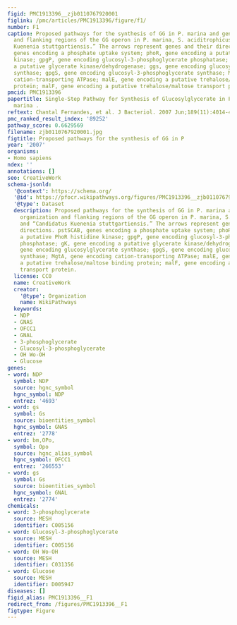 ```yaml
---
figid: PMC1913396__zjb0110767920001
figlink: /pmc/articles/PMC1913396/figure/f1/
number: F1
caption: Proposed pathways for the synthesis of GG in P. marina and genomic organization
  and flanking regions of the GG operon in P. marina, S. aciditrophicus, and “Candidatus
  Kuenenia stuttgartiensis.” The arrows represent genes and their directions. pstSCAB,
  genes encoding a phosphate uptake system; phoR, gene encoding a putative PhoR histidine
  kinase; gpgP, gene encoding glucosyl-3-phosphoglycerate phosphatase; gK, gene encoding
  a putative glycerate kinase/dehydrogenase; ggs, gene encoding glucosylglycerate
  synthase; gpgS, gene encoding glucosyl-3-phosphoglycerate synthase; MgtA, gene encoding
  cation-transporting ATPase; malE, gene encoding a putative trehalose/maltose binding
  protein; malF, gene encoding a putative trehalose/maltose transport protein.
pmcid: PMC1913396
papertitle: Single-Step Pathway for Synthesis of Glucosylglycerate in Persephonella
  marina .
reftext: Chantal Fernandes, et al. J Bacteriol. 2007 Jun;189(11):4014-4019.
pmc_ranked_result_index: '89252'
pathway_score: 0.6629569
filename: zjb0110767920001.jpg
figtitle: Proposed pathways for the synthesis of GG in P
year: '2007'
organisms:
- Homo sapiens
ndex: ''
annotations: []
seo: CreativeWork
schema-jsonld:
  '@context': https://schema.org/
  '@id': https://pfocr.wikipathways.org/figures/PMC1913396__zjb0110767920001.html
  '@type': Dataset
  description: Proposed pathways for the synthesis of GG in P. marina and genomic
    organization and flanking regions of the GG operon in P. marina, S. aciditrophicus,
    and “Candidatus Kuenenia stuttgartiensis.” The arrows represent genes and their
    directions. pstSCAB, genes encoding a phosphate uptake system; phoR, gene encoding
    a putative PhoR histidine kinase; gpgP, gene encoding glucosyl-3-phosphoglycerate
    phosphatase; gK, gene encoding a putative glycerate kinase/dehydrogenase; ggs,
    gene encoding glucosylglycerate synthase; gpgS, gene encoding glucosyl-3-phosphoglycerate
    synthase; MgtA, gene encoding cation-transporting ATPase; malE, gene encoding
    a putative trehalose/maltose binding protein; malF, gene encoding a putative trehalose/maltose
    transport protein.
  license: CC0
  name: CreativeWork
  creator:
    '@type': Organization
    name: WikiPathways
  keywords:
  - NDP
  - GNAS
  - OFCC1
  - GNAL
  - 3-phosphoglycerate
  - Glucosyl-3-phosphoglycerate
  - OH Wo-OH
  - Glucose
genes:
- word: NDP
  symbol: NDP
  source: hgnc_symbol
  hgnc_symbol: NDP
  entrez: '4693'
- word: gs
  symbol: Gs
  source: bioentities_symbol
  hgnc_symbol: GNAS
  entrez: '2778'
- word: bm,OPo,
  symbol: Opo
  source: hgnc_alias_symbol
  hgnc_symbol: OFCC1
  entrez: '266553'
- word: gs
  symbol: Gs
  source: bioentities_symbol
  hgnc_symbol: GNAL
  entrez: '2774'
chemicals:
- word: 3-phosphoglycerate
  source: MESH
  identifier: C005156
- word: Glucosyl-3-phosphoglycerate
  source: MESH
  identifier: C005156
- word: OH Wo-OH
  source: MESH
  identifier: C031356
- word: Glucose
  source: MESH
  identifier: D005947
diseases: []
figid_alias: PMC1913396__F1
redirect_from: /figures/PMC1913396__F1
figtype: Figure
---
```

